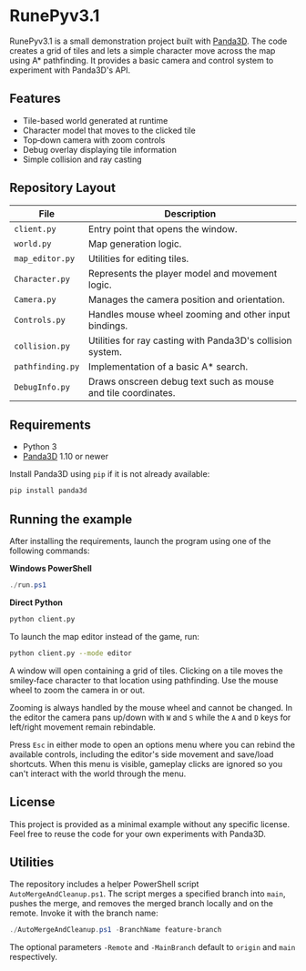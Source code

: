 # RunePyv3.1

RunePyv3.1 is a small demonstration project built with [Panda3D](https://www.panda3d.org/). The code creates a grid of tiles and lets a simple character move across the map using A* pathfinding. It provides a basic camera and control system to experiment with Panda3D's API.

## Features

- Tile-based world generated at runtime
- Character model that moves to the clicked tile
- Top‑down camera with zoom controls
- Debug overlay displaying tile information
- Simple collision and ray casting

## Repository Layout

| File | Description |
|------|-------------|
| `client.py` | Entry point that opens the window. |
| `world.py` | Map generation logic. |
| `map_editor.py` | Utilities for editing tiles. |
| `Character.py` | Represents the player model and movement logic. |
| `Camera.py` | Manages the camera position and orientation. |
| `Controls.py` | Handles mouse wheel zooming and other input bindings. |
| `collision.py` | Utilities for ray casting with Panda3D's collision system. |
| `pathfinding.py` | Implementation of a basic A* search. |
| `DebugInfo.py` | Draws onscreen debug text such as mouse and tile coordinates. |

## Requirements

- Python 3
- [Panda3D](https://www.panda3d.org/) 1.10 or newer

Install Panda3D using `pip` if it is not already available:

```bash
pip install panda3d
```

## Running the example

After installing the requirements, launch the program using one of the following commands:

**Windows PowerShell**
```powershell
./run.ps1
```

**Direct Python**
```bash
python client.py
```

To launch the map editor instead of the game, run:

```bash
python client.py --mode editor
```

A window will open containing a grid of tiles. Clicking on a tile moves the smiley‑face character to that location using pathfinding. Use the mouse wheel to zoom the camera in or out.

Zooming is always handled by the mouse wheel and cannot be changed. In the editor the camera pans up/down with ``W`` and ``S`` while the ``A`` and ``D`` keys for left/right movement remain rebindable.

Press ``Esc`` in either mode to open an options menu where you can rebind the available controls, including the editor's side movement and save/load shortcuts. When this menu is visible, gameplay clicks are ignored so you can't interact with the world through the menu.

## License

This project is provided as a minimal example without any specific license. Feel free to reuse the code for your own experiments with Panda3D.


## Utilities

The repository includes a helper PowerShell script `AutoMergeAndCleanup.ps1`. The script merges a specified branch into `main`, pushes the merge, and removes the merged branch locally and on the remote. Invoke it with the branch name:

```powershell
./AutoMergeAndCleanup.ps1 -BranchName feature-branch
```

The optional parameters `-Remote` and `-MainBranch` default to `origin` and `main` respectively.
